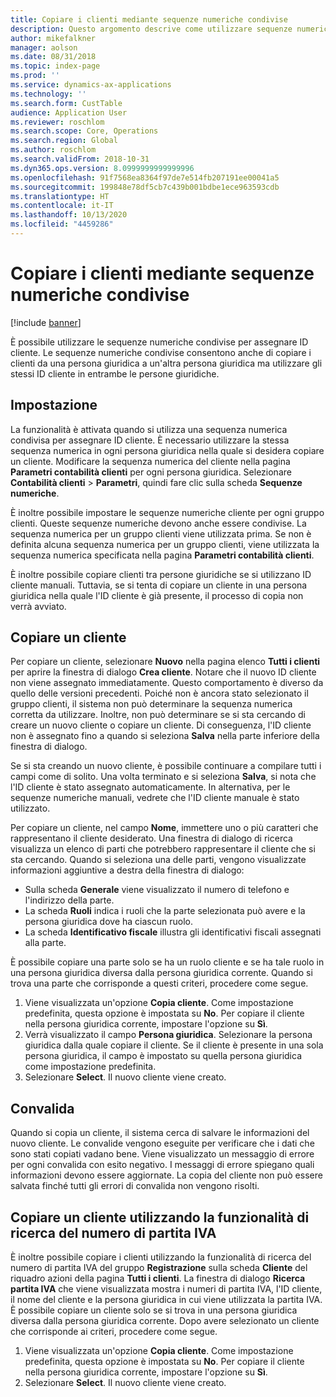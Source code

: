 ```yaml
---
title: Copiare i clienti mediante sequenze numeriche condivise
description: Questo argomento descrive come utilizzare sequenze numeriche condivise per copiare un cliente in un'altra persona giuridica ma mantenendo lo stesso ID cliente.
author: mikefalkner
manager: aolson
ms.date: 08/31/2018
ms.topic: index-page
ms.prod: ''
ms.service: dynamics-ax-applications
ms.technology: ''
ms.search.form: CustTable
audience: Application User
ms.reviewer: roschlom
ms.search.scope: Core, Operations
ms.search.region: Global
ms.author: roschlom
ms.search.validFrom: 2018-10-31
ms.dyn365.ops.version: 8.0999999999999996
ms.openlocfilehash: 91f7568ea8364f97de7e514fb207191ee00041a5
ms.sourcegitcommit: 199848e78df5cb7c439b001bdbe1ece963593cdb
ms.translationtype: HT
ms.contentlocale: it-IT
ms.lasthandoff: 10/13/2020
ms.locfileid: "4459286"
---
```

# <a name="copy-customers-by-using-shared-number-sequences"></a>Copiare i clienti mediante sequenze numeriche condivise

[!include [banner](../includes/banner.md)]

È possibile utilizzare le sequenze numeriche condivise per assegnare ID cliente. Le sequenze numeriche condivise consentono anche di copiare i clienti da una persona giuridica a un'altra persona giuridica ma utilizzare gli stessi ID cliente in entrambe le persone giuridiche.

## <a name="setup"></a>Impostazione

La funzionalità è attivata quando si utilizza una sequenza numerica condivisa per assegnare ID cliente. È necessario utilizzare la stessa sequenza numerica in ogni persona giuridica nella quale si desidera copiare un cliente. Modificare la sequenza numerica del cliente nella pagina **Parametri contabilità clienti** per ogni persona giuridica. Selezionare **Contabilità clienti** \> **Parametri**, quindi fare clic sulla scheda **Sequenze numeriche**.

È inoltre possibile impostare le sequenze numeriche cliente per ogni gruppo clienti. Queste sequenze numeriche devono anche essere condivise. La sequenza numerica per un gruppo clienti viene utilizzata prima. Se non è definita alcuna sequenza numerica per un gruppo clienti, viene utilizzata la sequenza numerica specificata nella pagina **Parametri contabilità clienti**.

È inoltre possibile copiare clienti tra persone giuridiche se si utilizzano ID cliente manuali. Tuttavia, se si tenta di copiare un cliente in una persona giuridica nella quale l'ID cliente è già presente, il processo di copia non verrà avviato.

## <a name="copy-a-customer"></a>Copiare un cliente

Per copiare un cliente, selezionare **Nuovo** nella pagina elenco **Tutti i clienti** per aprire la finestra di dialogo **Crea cliente**. Notare che il nuovo ID cliente non viene assegnato immediatamente. Questo comportamento è diverso da quello delle versioni precedenti. Poiché non è ancora stato selezionato il gruppo clienti, il sistema non può determinare la sequenza numerica corretta da utilizzare. Inoltre, non può determinare se si sta cercando di creare un nuovo cliente o copiare un cliente. Di conseguenza, l'ID cliente non è assegnato fino a quando si seleziona **Salva** nella parte inferiore della finestra di dialogo.

Se si sta creando un nuovo cliente, è possibile continuare a compilare tutti i campi come di solito. Una volta terminato e si seleziona **Salva**, si nota che l'ID cliente è stato assegnato automaticamente. In alternativa, per le sequenze numeriche manuali, vedrete che l'ID cliente manuale è stato utilizzato.

Per copiare un cliente, nel campo **Nome**, immettere uno o più caratteri che rappresentano il cliente desiderato. Una finestra di dialogo di ricerca visualizza un elenco di parti che potrebbero rappresentare il cliente che si sta cercando. Quando si seleziona una delle parti, vengono visualizzate informazioni aggiuntive a destra della finestra di dialogo:

- Sulla scheda **Generale** viene visualizzato il numero di telefono e l'indirizzo della parte.
- La scheda **Ruoli** indica i ruoli che la parte selezionata può avere e la persona giuridica dove ha ciascun ruolo.
- La scheda **Identificativo fiscale** illustra gli identificativi fiscali assegnati alla parte.

È possibile copiare una parte solo se ha un ruolo cliente e se ha tale ruolo in una persona giuridica diversa dalla persona giuridica corrente. Quando si trova una parte che corrisponde a questi criteri, procedere come segue.

1. Viene visualizzata un'opzione **Copia cliente**. Come impostazione predefinita, questa opzione è impostata su **No**. Per copiare il cliente nella persona giuridica corrente, impostare l'opzione su **Sì**. 
2. Verrà visualizzato il campo **Persona giuridica**. Selezionare la persona giuridica dalla quale copiare il cliente. Se il cliente è presente in una sola persona giuridica, il campo è impostato su quella persona giuridica come impostazione predefinita.
3. Selezionare **Select**. Il nuovo cliente viene creato.

## <a name="validation"></a>Convalida

Quando si copia un cliente, il sistema cerca di salvare le informazioni del nuovo cliente. Le convalide vengono eseguite per verificare che i dati che sono stati copiati vadano bene. Viene visualizzato un messaggio di errore per ogni convalida con esito negativo. I messaggi di errore spiegano quali informazioni devono essere aggiornate. La copia del cliente non può essere salvata finché tutti gli errori di convalida non vengono risolti.

## <a name="copy-a-customer-by-using-tax-exempt-number-search-feature"></a>Copiare un cliente utilizzando la funzionalità di ricerca del numero di partita IVA

È inoltre possibile copiare i clienti utilizzando la funzionalità di ricerca del numero di partita IVA del gruppo **Registrazione** sulla scheda **Cliente** del riquadro azioni della pagina **Tutti i clienti**. La finestra di dialogo **Ricerca partita IVA** che viene visualizzata mostra i numeri di partita IVA, l'ID cliente, il nome del cliente e la persona giuridica in cui viene utilizzata la partita IVA. È possibile copiare un cliente solo se si trova in una persona giuridica diversa dalla persona giuridica corrente. Dopo avere selezionato un cliente che corrisponde ai criteri, procedere come segue.

1. Viene visualizzata un'opzione **Copia cliente**. Come impostazione predefinita, questa opzione è impostata su **No**. Per copiare il cliente nella persona giuridica corrente, impostare l'opzione su **Sì**. 
2. Selezionare **Select**. Il nuovo cliente viene creato.
